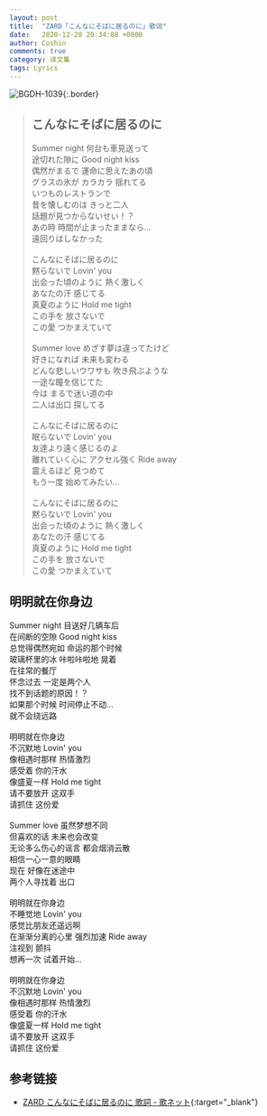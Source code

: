 ```yaml
---
layout: post
title:  "ZARD「こんなにそばに居るのに」歌词"
date:   2020-12-20 20:34:08 +0800
author: Coshin
comments: true
category: 译文集
tags: Lyrics
---
```

![BGDH-1039](https://www.generasia.com/w/images/f/f1/Konna_ni_Soba_ni_Iru_no_ni.jpg){:.border}

<blockquote class="original">
  <h2>こんなにそばに居るのに</h2>
  <p>
    Summer night 何台も車見送って<br>
    途切れた隙に Good night kiss<br>
    偶然がまるで 運命に思えたあの頃<br>
    グラスの氷が カラカラ 揺れてる<br>
    いつものレストランで<br>
    昔を懐しむのは きっと二人<br>
    話題が見つからないせい！？<br>
    あの時 時間が止まったままなら…<br>
    遠回りはしなかった<br>
    <br>
    こんなにそばに居るのに<br>
    黙らないで Lovin' you<br>
    出会った頃のように 熱く激しく<br>
    あなたの汗 感じてる<br>
    真夏のように Hold me tight<br>
    この手を 放さないで<br>
    この愛 つかまえていて<br>
    <br>
    Summer love めざす夢は違ってたけど<br>
    好きになれば 未来も変わる<br>
    どんな悲しいウワサも 吹き飛ぶような<br>
    一途な瞳を信じてた<br>
    今は まるで迷い道の中<br>
    二人は出口 探してる<br>
    <br>
    こんなにそばに居るのに<br>
    眠らないで Lovin' you<br>
    友達より遠く感じるのよ<br>
    離れていく心に アクセル強く Ride away<br>
    震えるほど 見つめて<br>
    もう一度 始めてみたい…<br>
    <br>
    こんなにそばに居るのに<br>
    黙らないで Lovin' you<br>
    出会った頃のように 熱く激しく<br>
    あなたの汗 感じてる<br>
    真夏のように Hold me tight<br>
    この手を 放さないで<br>
    この愛 つかまえていて
  </p>
</blockquote>

<div class="translation">
  <h2>明明就在你身边</h2>
  <p>
    Summer night 目送好几辆车后<br>
    在间断的空隙 Good night kiss<br>
    总觉得偶然宛如 命运的那个时候<br>
    玻璃杯里的冰 咔啦咔啦地 晃着<br>
    在往常的餐厅<br>
    怀念过去 一定是两个人<br>
    找不到话题的原因！？<br>
    如果那个时候 时间停止不动…<br>
    就不会绕远路<br>
    <br>
    明明就在你身边<br>
    不沉默地 Lovin' you<br>
    像相遇时那样 热情激烈<br>
    感受着 你的汗水<br>
    像盛夏一样 Hold me tight<br>
    请不要放开 这双手<br>
    请抓住 这份爱<br>
    <br>
    Summer love 虽然梦想不同<br>
    但喜欢的话 未来也会改变<br>
    无论多么伤心的谣言 都会烟消云散<br>
    相信一心一意的眼睛<br>
    现在 好像在迷途中<br>
    两个人寻找着 出口<br>
    <br>
    明明就在你身边<br>
    不睡觉地 Lovin' you<br>
    感觉比朋友还遥远啊<br>
    在渐渐分离的心里 强烈加速 Ride away<br>
    注视到 颤抖<br>
    想再一次 试着开始…<br>
    <br>
    明明就在你身边<br>
    不沉默地 Lovin' you<br>
    像相遇时那样 热情激烈<br>
    感受着 你的汗水<br>
    像盛夏一样 Hold me tight<br>
    请不要放开 这双手<br>
    请抓住 这份爱
  </p>
</div>

## 参考链接

* [ZARD こんなにそばに居るのに 歌詞 - 歌ネット](https://www.uta-net.com/song/5150/){:target="_blank"}
